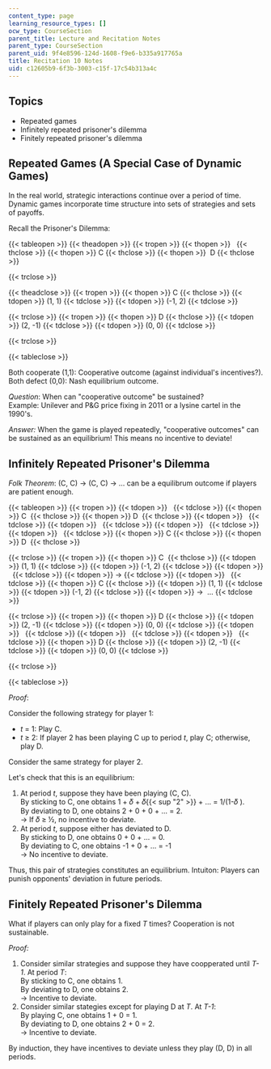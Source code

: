 ```yaml
---
content_type: page
learning_resource_types: []
ocw_type: CourseSection
parent_title: Lecture and Recitation Notes
parent_type: CourseSection
parent_uid: 9f4e8596-124d-1608-f9e6-b335a917765a
title: Recitation 10 Notes
uid: c12605b9-6f3b-3003-c15f-17c54b313a4c
---
```


Topics
------

*   Repeated games
*   Infinitely repeated prisoner's dilemma
*   Finitely repeated prisoner's dilemma 

Repeated Games (A Special Case of Dynamic Games)
------------------------------------------------

In the real world, strategic interactions continue over a period of time. Dynamic games incorporate time structure into sets of strategies and sets of payoffs. 

Recall the Prisoner's Dilemma:

{{< tableopen >}}
{{< theadopen >}}
{{< tropen >}}
{{< thopen >}}
 
{{< thclose >}}
{{< thopen >}}
C
{{< thclose >}}
{{< thopen >}}
 D
{{< thclose >}}

{{< trclose >}}

{{< theadclose >}}
{{< tropen >}}
{{< thopen >}}
C
{{< thclose >}}
{{< tdopen >}}
(1, 1)
{{< tdclose >}}
{{< tdopen >}}
(-1, 2)
{{< tdclose >}}

{{< trclose >}}
{{< tropen >}}
{{< thopen >}}
D
{{< thclose >}}
{{< tdopen >}}
(2, -1)
{{< tdclose >}}
{{< tdopen >}}
(0, 0)
{{< tdclose >}}

{{< trclose >}}

{{< tableclose >}}

Both cooperate (1,1): Cooperative outcome (against individual's incentives?).  
Both defect (0,0): Nash equilibrium outcome.

_Question_: When can "cooperative outcome" be sustained?  
Example: Unilever and P&G price fixing in 2011 or a lysine cartel in the 1990's.

_Answer:_ When the game is played repeatedly, "cooperative outcomes" can be sustained as an equilibrium! This means no incentive to deviate!

Infinitely Repeated Prisoner's Dilemma
--------------------------------------

_Folk Theorem_: (C, C) → (C, C) → ... can be a equilibrum outcome if players are patient enough. 

{{< tableopen >}}
{{< tropen >}}
{{< tdopen >}}
 
{{< tdclose >}}
{{< thopen >}}
C 
{{< thclose >}}
{{< thopen >}}
D 
{{< thclose >}}
{{< tdopen >}}
 
{{< tdclose >}}
{{< tdopen >}}
 
{{< tdclose >}}
{{< tdopen >}}
 
{{< tdclose >}}
{{< tdopen >}}
 
{{< tdclose >}}
{{< thopen >}}
C
{{< thclose >}}
{{< thopen >}}
D 
{{< thclose >}}

{{< trclose >}}
{{< tropen >}}
{{< thopen >}}
C 
{{< thclose >}}
{{< tdopen >}}
(1, 1)
{{< tdclose >}}
{{< tdopen >}}
(-1, 2)
{{< tdclose >}}
{{< tdopen >}}
 
{{< tdclose >}}
{{< tdopen >}}
→
{{< tdclose >}}
{{< tdopen >}}
 
{{< tdclose >}}
{{< thopen >}}
C
{{< thclose >}}
{{< tdopen >}}
(1, 1)
{{< tdclose >}}
{{< tdopen >}}
(-1, 2)
{{< tdclose >}}
{{< tdopen >}}
→  ...
{{< tdclose >}}

{{< trclose >}}
{{< tropen >}}
{{< thopen >}}
D
{{< thclose >}}
{{< tdopen >}}
(2, -1)
{{< tdclose >}}
{{< tdopen >}}
(0, 0)
{{< tdclose >}}
{{< tdopen >}}
 
{{< tdclose >}}
{{< tdopen >}}
 
{{< tdclose >}}
{{< tdopen >}}
 
{{< tdclose >}}
{{< thopen >}}
D
{{< thclose >}}
{{< tdopen >}}
(2, -1)
{{< tdclose >}}
{{< tdopen >}}
(0, 0)
{{< tdclose >}}

{{< trclose >}}

{{< tableclose >}}

_Proof_:

Consider the following strategy for player 1:

*   _t_ = 1: Play C.
*   _t_ ≥ 2: If player 2 has been playing C up to period _t_, play C; otherwise, play D.

Consider the same strategy for player 2. 

Let's check that this is an equilibrium:

1.  At period _t_, suppose they have been playing (C, C).  
    By sticking to C, one obtains 1 + 𝛿 + 𝛿{{< sup "2" >}} + ... = 1/(1-𝛿 ).  
    By deviating to D, one obtains 2 + 0 + 0 + ... = 2.  
    → If 𝛿 ≥ ½, no incentive to deviate.
2.  At period _t_, suppose either has deviated to D.  
    By sticking to D, one obtains 0 + 0 + ... = 0.  
    By deviating to C, one obtains -1 + 0 + ... = -1  
    → No incentive to deviate. 

Thus, this pair of strategies constitutes an equilibrium. Intuiton: Players can punish opponents' deviation in future periods. 

Finitely Repeated Prisoner's Dilemma
------------------------------------

What if players can only play for a fixed _T_ times? Cooperation is not sustainable.

_Proof:_

1.  Consider similar strategies and suppose they have coopperated until _T-1_. At period _T_:  
    By sticking to C, one obtains 1.  
    By deviating to D, one obtains 2.   
    → Incentive to deviate.
2.  Consider similar stategies except for playing D at _T_. At _T-1_:  
    By playing C, one obtains 1 + 0 = 1.  
    By deviating to D, one obtains 2 + 0 = 2.  
    → Incentive to deviate.

By induction, they have incentives to deviate unless they play (D, D) in all periods.